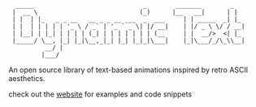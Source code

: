 
      _____                              _        _______        _   
     |  __ \                            (_)      |__   __|      | |  
     | |  | |_   _ _ __   __ _ _ __ ___  _  ___     | | _____  _| |_ 
     | |  | | | | | '_ \ / _` | '_ ` _ \| |/ __|    | |/ _ \ \/ / __|
     | |__| | |_| | | | | (_| | | | | | | | (__     | |  __/>  <| |_ 
     |_____/ \__, |_| |_|\__,_|_| |_| |_|_|\___|    |_|\___/_/\_\\__|
              __/ |                                                  
             |___/                                                   

An open source library of text-based animations inspired by retro ASCII aesthetics.

check out the [website](https://dynamic-text-tau.vercel.app/) for examples and code snippets


